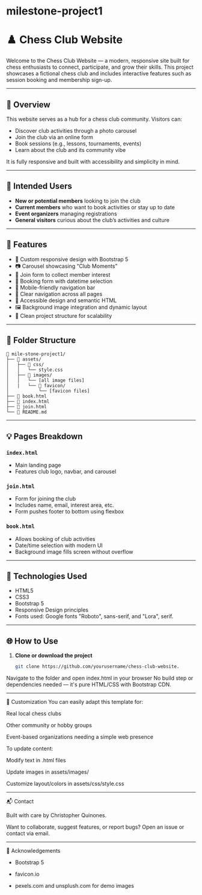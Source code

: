 # milestone-project1

# ♟️ Chess Club Website

Welcome to the Chess Club Website — a modern, responsive site built for chess enthusiasts to connect, participate, and grow their skills. This project showcases a fictional chess club and includes interactive features such as session booking and membership sign-up.

---

## 🌟 Overview

This website serves as a hub for a chess club community. Visitors can:

- Discover club activities through a photo carousel
- Join the club via an online form
- Book sessions (e.g., lessons, tournaments, events)
- Learn about the club and its community vibe

It is fully responsive and built with accessibility and simplicity in mind.

---

## 🎯 Intended Users

- **New or potential members** looking to join the club
- **Current members** who want to book activities or stay up to date
- **Event organizers** managing registrations
- **General visitors** curious about the club’s activities and culture

---

## 🧱 Features

- 🎨 Custom responsive design with Bootstrap 5
- 📷 Carousel showcasing “Club Moments”
- 📝 Join form to collect member interest
- 📅 Booking form with datetime selection
- 📱 Mobile-friendly navigation bar
- 🧭 Clear navigation across all pages
- 🎯 Accessible design and semantic HTML
- 🖼️ Background image integration and dynamic layout
- 📂 Clean project structure for scalability

---

## 📁 Folder Structure


```
📁 mile-stone-project1/
├── 📂 assets/
│   ├── 📂 css/
│   │   └── style.css
│   ├── 📂 images/
│   │   └── [all image files]
│   |   └── 📂 favicon/
│           └── [favicon files]
├── 📄 book.html
├── 📄 index.html
├── 📄 join.html
└── 📄 README.md

```

---

## 💡 Pages Breakdown

### `index.html`
- Main landing page
- Features club logo, navbar, and carousel

### `join.html`
- Form for joining the club
- Includes name, email, interest area, etc.
- Form pushes footer to bottom using flexbox

### `book.html`
- Allows booking of club activities
- Date/time selection with modern UI
- Background image fills screen without overflow

---

## 🧰 Technologies Used

- HTML5
- CSS3
- Bootstrap 5
- Responsive Design principles
- Fonts used: Google fonts "Roboto", sans-serif, and "Lora",  serif.
  

---

## 🌐 How to Use

1. **Clone or download the project**
   ```bash
   git clone https://github.com/yourusername/chess-club-website.

Navigate to the folder and open index.html in your browser
No build step or dependencies needed — it's pure HTML/CSS with Bootstrap CDN.

---

🎨 Customization
You can easily adapt this template for:

Real local chess clubs

Other community or hobby groups

Event-based organizations needing a simple web presence

To update content:

Modify text in .html files

Update images in assets/images/

Customize layout/colors in assets/css/style.css

---

📬 Contact

Built with care by Christopher Quinones.

Want to collaborate, suggest features, or report bugs? Open an issue or contact via email.

---

🙌 Acknowledgements

- Bootstrap 5

- favicon.io

- pexels.com and unsplush.com for demo images




